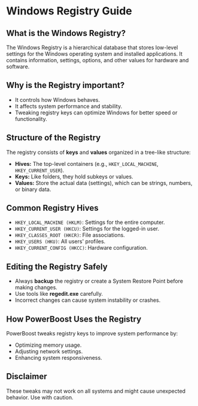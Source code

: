 # Windows Registry Guide

## What is the Windows Registry?

The Windows Registry is a hierarchical database that stores low-level settings for the Windows operating system and installed applications. It contains information, settings, options, and other values for hardware and software.

## Why is the Registry important?

- It controls how Windows behaves.
- It affects system performance and stability.
- Tweaking registry keys can optimize Windows for better speed or functionality.

## Structure of the Registry

The registry consists of **keys** and **values** organized in a tree-like structure:

- **Hives:** The top-level containers (e.g., `HKEY_LOCAL_MACHINE`, `HKEY_CURRENT_USER`).
- **Keys:** Like folders, they hold subkeys or values.
- **Values:** Store the actual data (settings), which can be strings, numbers, or binary data.

## Common Registry Hives

- `HKEY_LOCAL_MACHINE (HKLM)`: Settings for the entire computer.
- `HKEY_CURRENT_USER (HKCU)`: Settings for the logged-in user.
- `HKEY_CLASSES_ROOT (HKCR)`: File associations.
- `HKEY_USERS (HKU)`: All users' profiles.
- `HKEY_CURRENT_CONFIG (HKCC)`: Hardware configuration.

## Editing the Registry Safely

- Always **backup** the registry or create a System Restore Point before making changes.
- Use tools like **regedit.exe** carefully.
- Incorrect changes can cause system instability or crashes.

## How PowerBoost Uses the Registry

PowerBoost tweaks registry keys to improve system performance by:

- Optimizing memory usage.
- Adjusting network settings.
- Enhancing system responsiveness.

## Disclaimer

These tweaks may not work on all systems and might cause unexpected behavior. Use with caution.
